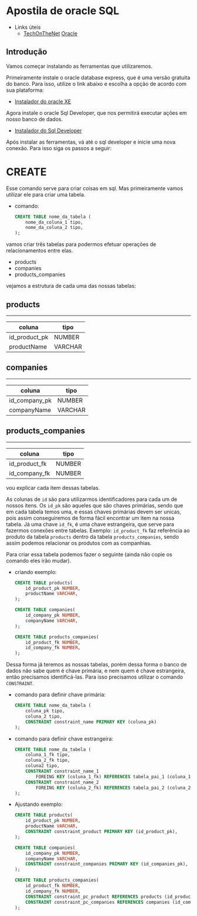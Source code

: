 # Apostila de oracle SQL

- Links úteis
    - [TechOnTheNet](https://www.techonthenet.com/oracle/index.php)
    [Oracle](https://docs.oracle.com/en/database/oracle/oracle-database/20/cncpt/sql.html#GUID-AF25E66F-965C-44B8-91B8-1A9F95FCF99D)

## Introdução
Vamos começar instalando as ferramentas que utilizaremos.

Primeiramente instale o oracle database express, que é uma versão gratuita do banco. Para isso, utilize o link abaixo e escolha a opção de acordo com sua plataforma:

- [Instalador do oracle XE](https://www.oracle.com/database/technologies/xe-downloads.html)

Agora instale o oracle Sql Developer, que nos permitirá executar ações em nosso banco de dados.

- [Instalador do Sql Developer](https://www.oracle.com/tools/downloads/sqldev-v192-downloads.html)

Após instalar as ferramentas, vá até o sql developer e inicie uma nova conexão. Para isso siga os passos a seguir:


# CREATE
Esse comando serve para criar coisas em sql. Mas primeiramente vamos utilizar ele para criar uma tabela.

- comando: 
    ```sql
    CREATE TABLE nome_da_tabela (
        nome_da_coluna_1 tipo,
        nome_da_coluna_2 tipo,
    );
    ```

vamos criar três tabelas para podermos efetuar operações de relacionamentos entre elas.

- products
- companies
- products_companies

vejamos a estrutura de cada uma das nossas tabelas:

## products
---
|coluna|tipo|
|-|-|
|id_product_pk|NUMBER|
|productName|VARCHAR|

## companies
---
|coluna|tipo|
|-|-|
|id_company_pk|NUMBER|
|companyName|VARCHAR|

## products_companies
---
|coluna|tipo|
|-|-|
|id_product_fk|NUMBER|
|id_company_fk|NUMBER|

vou explicar cada item dessas tabelas. 

As colunas de `id` são para utilizarmos identificadores para cada um de nossos itens. Os `id_pk` são aqueles que são chaves primárias, sendo que em cada tabela temos uma, e essas chaves primárias devem ser unicas, pois assim conseguiremos de forma fácil encontrar um item na nossa tabela. Já uma chave `id_fk`, é uma chave estrangeira, que serve para fazermos conexões entre tabelas. Exemplo: `id_product_fk` faz referência ao produto da tabela `products` dentro da tabela `products_companies`, sendo assim podemos relacionar os produtos com as companhias.

Para criar essa tabela podemos fazer o seguinte (ainda não copie os comando eles irão mudar).

- criando exemplo:
    ```sql
    CREATE TABLE products(
        id_product_pk NUMBER,
        productName VARCHAR,
    );

    CREATE TABLE companies(
        id_company_pk NUMBER,
        companyName VARCHAR,
    );

    CREATE TABLE products_companies(
        id_product_fk NUMBER,
        id_company_fk NUMBER,
    );
    ```

Dessa forma já teremos as nossas tabelas, porém dessa forma o banco de dados não sabe quem é chave primária, e nem quem é chave estrangeira, então precisamos identificá-las. Para isso precisamos utilizar o comando `CONSTRAINT`.

- comando para definir chave primária: 
    ```sql
    CREATE TABLE nome_da_tabela (
        coluna_pk tipo,
        coluna_2 tipo,
        CONSTRAINT constraint_name PRIMARY KEY (coluna_pk)
    );
    ```
- comando para definir chave estrangeira: 
    ```sql
    CREATE TABLE nome_da_tabela (
        coluna_1_fk tipo,
        coluna_2_fk tipo,
        coluna2 tipo,
        CONSTRAINT constraint_name_1 
            FOREING KEY (coluna_1_fk) REFERENCES tabela_pai_1 (coluna_1_pk),
        CONSTRAINT constraint_name_2 
            FOREING KEY (coluna_2_fk) REFERENCES tabela_pai_2 (coluna_2_pk),
    );
    ```

- Ajustando exemplo:
    ```sql
    CREATE TABLE products(
        id_product_pk NUMBER,
        productName VARCHAR,
        CONSTRAINT constraint_product PRIMARY KEY (id_product_pk),
    );

    CREATE TABLE companies(
        id_company_pk NUMBER,
        companyName VARCHAR,
        CONSTRAINT constraint_companies PRIMARY KEY (id_companies_pk),
    );

    CREATE TABLE products_companies(
        id_product_fk NUMBER,
        id_company_fk NUMBER,
        CONSTRAINT constraint_pc_product REFERENCES products (id_product_pk),
        CONSTRAINT constraint_pc_companies REFERENCES companies (id_company_pk),
    );
    ```
